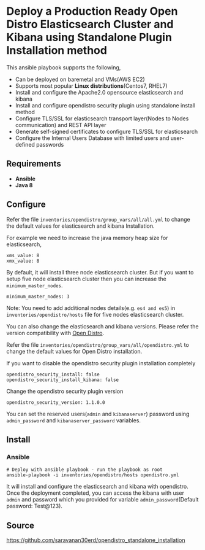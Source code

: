 Deploy a Production Ready Open Distro Elasticsearch Cluster and Kibana using Standalone Plugin Installation method
===================================================================================================================

This ansible playbook supports the following,

- Can be deployed on baremetal and VMs(AWS EC2)
- Supports most popular **Linux distributions**(Centos7, RHEL7)
- Install and configure the Apache2.0 opensource elasticsearch and kibana
- Install and configure opendistro security plugin using standalone install method
- Configure TLS/SSL for elasticsearch transport layer(Nodes to Nodes communication) and REST API layer
- Generate self-signed certificates to configure TLS/SSL for elasticsearch
- Configure the Internal Users Database with limited users and user-defined passwords

Requirements
------------
- **Ansible**
- **Java 8**

Configure
---------

Refer the file `inventories/opendistro/group_vars/all/all.yml` to change the default values for elasticsearch and kibana Installation.

For example we need to increase the java memory heap size for elasticsearch,

    xms_value: 8
    xmx_value: 8

By default, it will install three node elasticsearch cluster. But if you want to setup five node elasticsearch cluster then you can increase the `minimum_master_nodes`.

    minimum_master_nodes: 3

Note: You need to add additional nodes details(e.g. `es4 and es5`) in `inventories/opendistro/hosts` file for five nodes elasticsearch cluster.

You can also change the elasticsearch and kibana versions. Please refer the version compatibility with [Open Distro](https://opendistro.github.io/for-elasticsearch-docs/version-history/).

Refer the file `inventories/opendistro/group_vars/all/opendistro.yml` to change the default values for Open Distro installation.

If you want to disable the opendistro security plugin installation completely

    opendistro_security_install: false
    opendistro_security_install_kibana: false

Change the opendistro security plugin version

    opendistro_security_version: 1.1.0.0

You can set the reserved users(`admin` and `kibanaserver`) password using `admin_password` and `kibanaserver_password` variables.

Install
-------

### Ansible

    # Deploy with ansible playbook - run the playbook as root
    ansible-playbook -i inventories/opendistro/hosts opendistro.yml

It will install and configure the elasticsearch and kibana with opendistro.
Once the deployment completed, you can access the kibana with user `admin` and password which you provided for variable `admin_password`(Default password: Test@123).

Source
------
https://github.com/saravanan30erd/opendistro_standalone_installation